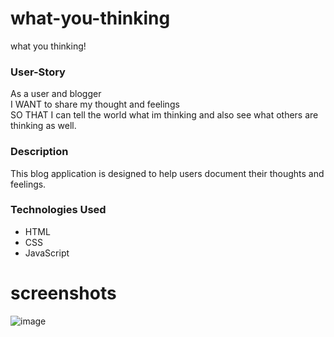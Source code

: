 # what-you-thinking
what you thinking!

### User-Story
As a user and blogger <br>
I WANT to share my thought and feelings  <br>
SO THAT I can tell the world what im thinking and also see what others are thinking as well.

### Description
This blog application is designed to help users document their thoughts and feelings.

### Technologies Used
* HTML
* CSS
* JavaScript

# screenshots
![image](https://github.com/user-attachments/assets/065d1f96-300b-4e8b-92b5-888b7fdb363e)
